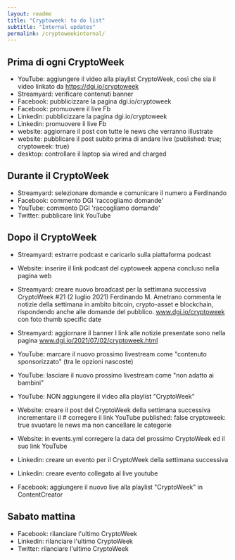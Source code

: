 ```yaml
---
layout: readme
title: "Cryptoweek: to do list"
subtitle: "Internal updates"
permalink: /cryptoweekinternal/
---
```


## Prima di ogni CryptoWeek

* YouTube: aggiungere il video alla playlist CryptoWeek,
  così che sia il video linkato da https://dgi.io/cryptoweek
* Streamyard: verificare contenuti banner
* Facebook: pubblicizzare la pagina dgi.io/cryptoweek
* Facebook: promuovere il live Fb
* Linkedin: pubblicizzare la pagina dgi.io/cryptoweek
* Linkedin: promuovere il live Fb
* website: aggiornare il post con tutte le news che verranno illustrate
* website: pubblicare il post subito prima di andare live (published: true; cryptoweek: true)
* desktop: controllare il laptop sia wired and charged

## Durante il CryptoWeek

* Streamyard: selezionare domande e comunicare il numero a Ferdinando
* Facebook: commento DGI 'raccogliamo domande'
* YouTube: commento DGI 'raccogliamo domande'
* Twitter: pubblicare link YouTube

## Dopo il CryptoWeek

* Streamyard: estrarre podcast e caricarlo sulla piattaforma podcast
* Website: inserire il link podcast del cyptoweek appena concluso nella pagina web

* Streamyard: creare nuovo broadcast per la settimana successiva
  CryptoWeek #21 (2 luglio 2021)
  Ferdinando M. Ametrano commenta le notizie della settimana in ambito bitcoin, crypto-asset e blockchain, rispondendo anche alle domande del pubblico. www.dgi.io/cryptoweek
  con foto thumb specific date
* Streamyard: aggiornare il banner
  I link alle notizie presentate sono nella pagina www.dgi.io/2021/07/02/cryptoweek.html
* YouTube: marcare il nuovo prossimo livestream come "contenuto sponsorizzato" (tra le opzioni nascoste)
* YouTube: lasciare il nuovo prossimo livestream come "non adatto ai bambini"
* YouTube: NON aggiungere il video alla playlist "CryptoWeek"
* Website: creare il post del CryptoWeek della settimana successiva
  incrementare il #
  corregere il link YouTube
  published: false
  cryptoweek: true
  svuotare le news ma non cancellare le categorie
* Website: in events.yml corregere la data del prossimo CryptoWeek ed il suo link YouTube
* Linkedin: creare un evento per il CryptoWeek della settimana successiva
* Linkedin: creare evento collegato al live youtube
* Facebook: aggiungere il nuovo live alla playlist "CryptoWeek" in ContentCreator

## Sabato mattina

* Facebook: rilanciare l'ultimo CryptoWeek
* Linkedin: rilanciare l'ultimo CryptoWeek
* Twitter: rilanciare l'ultimo CryptoWeek
